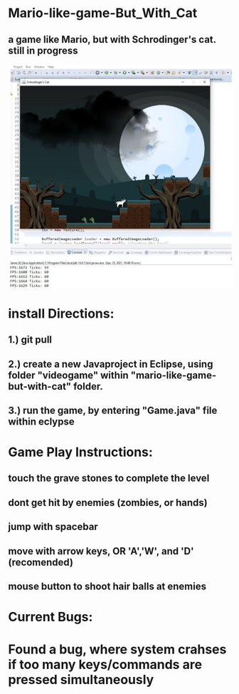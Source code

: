 # Mario-like-game-But_With_Cat
## a game like Mario, but with Schrodinger's cat. still in progress

![Game Play Image](gamePlay.JPG)

# install Directions:
## 1.) git pull
## 2.) create a new Javaproject in Eclipse, using folder "videogame" within "mario-like-game-but-with-cat" folder.
## 3.) run the game, by entering "Game.java" file within eclypse

# Game Play Instructions:
## touch the grave stones to complete the level
## dont get hit by enemies (zombies, or hands)
## jump with spacebar
## move with arrow keys, OR 'A','W', and 'D' (recomended)
## mouse button to shoot hair balls at enemies

# Current Bugs:
# Found a bug, where system crahses if too many keys/commands are pressed simultaneously
